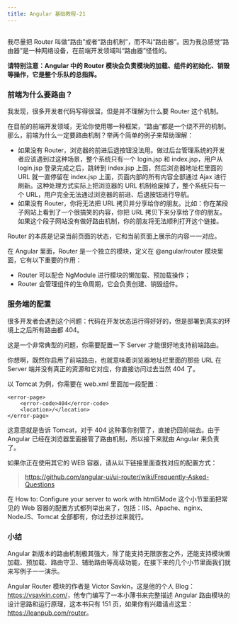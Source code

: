 ```yaml
---
title: Angular 基础教程-21
---
```

<article id="topicContainer" class="column_content"><h2 class="topic_title"></h2><div><p>我尽量把 Router 叫做“路由”或者“路由机制”，而不叫“路由器”。因为我总感觉“路由器”是一种网络设备，在前端开发领域叫“路由器”怪怪的。</p>
<p><strong>请特别注意：Angular 中的 Router 模块会负责模块的加载、组件的初始化、销毁等操作，它是整个乐队的总指挥。</strong></p>
<h3 id="">前端为什么要路由？</h3>
<p>我发现，很多开发者代码写得很溜，但是并不理解为什么要 Router 这个机制。</p>
<p>在目前的前端开发领域，无论你使用哪一种框架，“路由”都是一个绕不开的机制。那么，前端为什么一定要路由机制？举两个简单的例子来帮助理解：</p>
<ul>
<li>如果没有 Router，浏览器的前进后退按钮没法用。做过后台管理系统的开发者应该遇到过这种场景，整个系统只有一个 login.jsp 和 index.jsp，用户从 login.jsp 登录完成之后，跳转到 index.jsp 上面，然后浏览器地址栏里面的 URL 就一直停留在 index.jsp 上面，页面内部的所有内容全部通过 Ajax 进行刷新。这种处理方式实际上把浏览器的 URL 机制给废掉了，整个系统只有一个 URL，用户完全无法通过浏览器的前进、后退按钮进行导航。</li>
<li>如果没有 Router，你将无法把 URL 拷贝并分享给你的朋友。比如：你在某段子网站上看到了一个很搞笑的内容，你把 URL 拷贝下来分享给了你的朋友。如果这个段子网站没有做好路由机制，你的朋友将无法顺利打开这个链接。</li>
</ul>
<p>Router 的本质是记录当前页面的状态，它和当前页面上展示的内容一一对应。</p>
<p>在 Angular 里面，Router 是一个独立的模块，定义在 @angular/router 模块里面，它有以下重要的作用：</p>
<ul>
<li>Router 可以配合 NgModule 进行模块的懒加载、预加载操作；</li>
<li>Router 会管理组件的生命周期，它会负责创建、销毁组件。</li>
</ul>
<h3 id="-1">服务端的配置</h3>
<p>很多开发者会遇到这个问题：代码在开发状态运行得好好的，但是部署到真实的环境上之后所有路由都 404。</p>
<p>这是一个非常典型的问题，你需要配置一下 Server 才能很好地支持前端路由。</p>
<p>你想啊，既然你启用了前端路由，也就意味着浏览器地址栏里面的那些 URL 在 Server 端并没有真正的资源和它对应，你直接访问过去当然 404 了。</p>
<p>以 Tomcat 为例，你需要在 web.xml 里面加一段配置：</p>
<pre><code>&lt;error-page&gt;
    &lt;error-code&gt;404&lt;/error-code&gt;
    &lt;location&gt;/&lt;/location&gt;
&lt;/error-page&gt;
</code></pre>
<p>这意思就是告诉 Tomcat，对于 404 这种事你别管了，直接扔回前端去。由于 Angular 已经在浏览器里面接管了路由机制，所以接下来就由 Angular 来负责了。</p>
<p>如果你正在使用其它的 WEB 容器，请从以下链接里面查找对应的配置方式：</p>
<blockquote>
  <p><a href="https://github.com/angular-ui/ui-router/wiki/Frequently-Asked-Questions">https://github.com/angular-ui/ui-router/wiki/Frequently-Asked-Questions</a></p>
</blockquote>
<p>在
How to: Configure your server to work with html5Mode 这个小节里面把常见的 Web 容器的配置方式都列举出来了，包括：IIS、Apache、nginx、NodeJS、Tomcat 全部都有，你过去抄过来就行。</p>
<h3 id="-2">小结</h3>
<p>Angular 新版本的路由机制极其强大，除了能支持无限嵌套之外，还能支持模块懒加载、预加载、路由守卫、辅助路由等高级功能，在接下来的几个小节里面我们就来写例子一一演示。</p>
<p>Angular Router 模块的作者是 Victor Savkin，这是他的个人 Blog：<a href="https://vsavkin.com/">https://vsavkin.com/</a>，他专门编写了一本小薄书来完整描述 Angular 路由模块的设计思路和运行原理，这本书只有 151 页，如果你有兴趣请点这里：<a href="https://leanpub.com/router">https://leanpub.com/router</a>。</p></div></article>